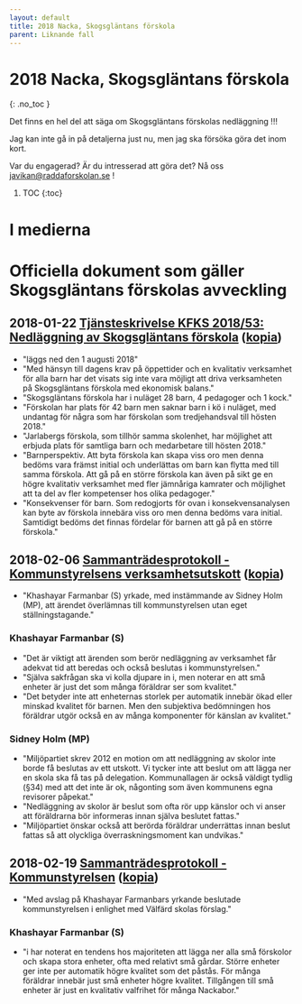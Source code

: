```yaml
---
layout: default
title: 2018 Nacka, Skogsgläntans förskola
parent: Liknande fall
---
```


# 2018 Nacka, Skogsgläntans förskola
{: .no_toc }

Det finns en hel del att säga om Skogsgläntans förskolas nedläggning !!!

Jag kan inte gå in på detaljerna just nu, men jag ska försöka göra det inom kort.

Var du engagerad? Är du intresserad att göra det? Nå oss javikan@raddaforskolan.se !


1. TOC
{:toc}


# I medierna


# Officiella dokument som gäller Skogsgläntans förskolas avveckling

## **2018-01-22** [Tjänsteskrivelse KFKS 2018/53: Nedläggning av Skogsgläntans förskola](https://handlingar.nacka.se/handlingar/Kommunstyrelsens_verksamhetsutskott//2018/2018-02-06/06_Nedläggning_Skogsgläntans_förskola/06a_Nedläggning_Skogsgläntans_förskola_tjskr.pdf) ([kopia](./Kommunstyrelsens_verksamhetsutskott//2018/2018-02-06/06_Nedläggning_Skogsgläntans_förskola/06a_Nedläggning_Skogsgläntans_förskola_tjskr.pdf))
* "läggs ned den 1 augusti 2018"
* "Med hänsyn till dagens krav på öppettider och en kvalitativ verksamhet för alla barn har det visats sig inte vara möjligt att driva verksamheten på Skogsgläntans förskola med ekonomisk balans."
* "Skogsgläntans förskola har i nuläget 28 barn, 4 pedagoger och 1 kock."
* "Förskolan har plats för 42 barn men saknar barn i kö i nuläget, med undantag för några som har förskolan som tredjehandsval till hösten 2018."
* "Jarlabergs förskola, som tillhör samma skolenhet, har möjlighet att erbjuda plats för samtliga barn och medarbetare till hösten 2018."
* "Barnperspektiv. Att byta förskola kan skapa viss oro men denna bedöms vara främst initial och underlättas om barn kan flytta med till samma förskola. Att gå på en större förskola kan även på sikt ge en högre kvalitativ verksamhet med fler jämnåriga kamrater och möjlighet att ta del av fler kompetenser hos olika pedagoger."
* "Konsekvenser för barn. Som redogjorts för ovan i konsekvensanalysen kan byte av förskola innebära viss oro men denna bedöms vara initial. Samtidigt bedöms det finnas fördelar för barnen att gå på en större förskola."

## **2018-02-06** [Sammanträdesprotokoll - Kommunstyrelsens verksamhetsutskott](https://handlingar.nacka.se/handlingar/Kommunstyrelsens_verksamhetsutskott//2018/2018-02-06/00_Protokoll_KSVU_2018-02-06.pdf) ([kopia](./00_Protokoll_KSVU_2018-02-06.pdf))
* "Khashayar Farmanbar (S) yrkade, med instämmande av Sidney Holm (MP), att ärendet överlämnas till kommunstyrelsen utan eget ställningstagande."

### Khashayar Farmanbar (S)
* "Det är viktigt att ärenden som berör nedläggning av verksamhet får adekvat tid att beredas och också beslutas i kommunstyrelsen."
* "Själva sakfrågan ska vi kolla djupare in i, men noterar en att små enheter är just det som många föräldrar ser som kvalitet."
* "Det betyder inte att enheternas storlek per automatik innebär ökad eller minskad kvalitet för barnen. Men den subjektiva bedömningen hos föräldrar utgör också en av många komponenter för känslan av kvalitet."

### Sidney Holm (MP)
* "Miljöpartiet skrev 2012 en motion om att nedläggning av skolor inte borde få beslutas av ett utskott. Vi tycker inte att beslut om att lägga ner en skola ska få tas på delegation. Kommunallagen är också väldigt tydlig (§34) med att det inte är ok, någonting som även kommunens egna revisorer påpekat."
* "Nedläggning av skolor är beslut som ofta rör upp känslor och vi anser att föräldrarna bör informeras innan själva beslutet fattas."
* "Miljöpartiet önskar också att berörda föräldrar underrättas innan beslut fattas så att olyckliga överraskningsmoment kan undvikas."

## **2018-02-19** [Sammanträdesprotokoll - Kommunstyrelsen](https://handlingar.nacka.se/handlingar/Kommunstyrelsen//2018/KS_2018-02-19/00_Protokoll_KS_2018-02-19.pdf) ([kopia](./00_Protokoll_KS_2018-02-19.pdf))
* "Med avslag på Khashayar Farmanbars yrkande beslutade kommunstyrelsen i enlighet med Välfärd skolas förslag."

### Khashayar Farmanbar (S)
* "i har noterat en tendens hos majoriteten att lägga ner alla små förskolor och skapa stora enheter, ofta med relativt små gårdar. Större enheter ger inte per automatik högre kvalitet som det påstås. För många föräldrar innebär just små enheter högre kvalitet. Tillgången till små enheter är just en kvalitativ valfrihet för många Nackabor."
